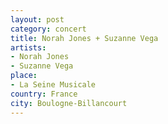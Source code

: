 ```yaml
---
layout: post
category: concert
title: Norah Jones + Suzanne Vega
artists: 
- Norah Jones
- Suzanne Vega
place: 
- La Seine Musicale
country: France
city: Boulogne-Billancourt
---
```


